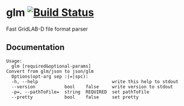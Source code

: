 # glm [![Build Status](https://travis-ci.com/NREL/glm.svg?branch=master)](https://travis-ci.com/NREL/glm)

Fast GridLAB-D file format parser

## Documentation

```
Usage:
  glm [required&optional-params]
Convert from glm/json to json/glm
  Options(opt-arg sep :|=|spc):
  -h, --help                            write this help to stdout
  --version           bool    false     write version to stdout
  -p=, --pathToFile=  string  REQUIRED  set pathToFile
  --pretty            bool    false     set pretty
```

